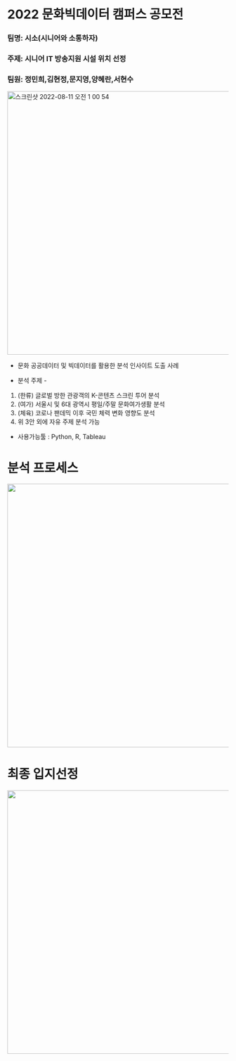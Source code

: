 # 2022 문화빅데이터 캠퍼스 공모전

### 팀명: 시소(시니어와 소통하자)
### 주제: 시니어 IT 방송지원 시설 위치 선정
### 팀원: 정민희,김현정,문지영,양혜란,서현수


<img width="600" alt="스크린샷 2022-08-11 오전 1 00 54" src="https://user-images.githubusercontent.com/103649749/183957498-9b09e481-1aab-43d1-ba5a-8328059fe264.png">

* 문화 공공데이터 및 빅데이터를 활용한 분석 인사이트 도출 사례
- 분석 주제 -
1) (한류) 글로벌 방한 관광객의 K-콘텐츠 스크린 투어 분석
2) (여가) 서울시 및 6대 광역시 평일/주말 문화여가생활 분석
3) (체육) 코로나 팬데믹 이후 국민 체력 변화 영향도 분석
4) 위 3안 외에 자유 주제 분석 가능
* 사용가능툴 : Python, R, Tableau

# 분석 프로세스
<img width="600" src="https://user-images.githubusercontent.com/103649749/183958762-a659508f-0cf6-456c-b50a-c867151cfa6f.png">

# 최종 입지선정
<img width="600" src="https://user-images.githubusercontent.com/103649749/183958789-ab3886ca-4c76-47d9-8ccd-2eec3a699d18.png">


